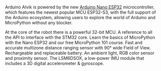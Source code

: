 <FeatureDescription>

Arduino Alvik is powered by the new [Arduino Nano ESP32](https://docs.arduino.cc/hardware/nano-esp32/) microcontroller, which features the newest popular MCU ESP32-S3, with the full support of the Arduino ecosystem, allowing users to explore the world of Arduino and MicroPython without any blocker.

</FeatureDescription>

<FeatureList>

<Feature title="STM32 ARM Cortex-M4" image="core">
At the core of the robot there is a powerful 32-bit MCU.
</Feature>

<Feature title="Cheat Sheet" image="communication">
A reference to all the API to interface with the STM32 core.
<FeatureWrapper>
  <FeatureLink title="Cheat Sheet" url="/tutorials/alvik/cheat-sheet"/>
</FeatureWrapper>
</Feature>

<Feature title="MicroPython" image="python">
Learn the basics of MicroPython with the Nano ESP32 and our free MicroPython 101 course.
  <FeatureWrapper>
    <FeatureLink title="MicroPython 101" url="https://docs.arduino.cc/micropython-course/"/>
  </FeatureWrapper>
</Feature>

<Feature title="VL53L7CX Time-of-Flight sensor" image="proximity-sensor">
Fast and accurate multizone distance ranging sensor with 90° wide Field of View.
</Feature>

<Feature title="18650 Li-Ion battery included" image="power">
Rechargeable and replaceable battery.
</Feature>

<Feature title="Color Sensor" image="color-sensor">
An ambient light, RGB color sensor and proximity sensor.
</Feature>

<Feature title="IMU" image="imu">
The LSM6DSOX, a low-power IMU module that includes a 3D digital accelerometer & gyroscope.
</Feature>



</FeatureList>
